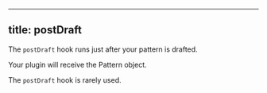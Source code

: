 ***

## title: postDraft

The `postDraft` hook runs just after your pattern is drafted.

Your plugin will receive the Pattern object.

<Note>

The `postDraft` hook is rarely used.

</Note>
